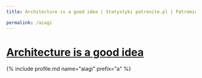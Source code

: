 ```yaml
---
title: Architecture is a good idea | Statystyki patronite.pl | Patromierz

permalink: /aiagi
---
```


# [Architecture is a good idea](https://patronite.pl/aiagi)

{% include profile.md name="aiagi" prefix="a" %}

